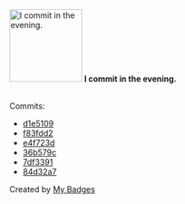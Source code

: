 <img src="https://my-badges.github.io/my-badges/evening-commits.png" alt="I commit in the evening." title="I commit in the evening." width="128">
<strong>I commit in the evening.</strong>
<br><br>

Commits:

- <a href="https://github.com/ksysoev/wasabi/commit/d1e5109c6e8e82d1ea3c7295511e756ef1666157">d1e5109</a>
- <a href="https://github.com/ksysoev/wasabi/commit/f83fdd2a392217fc8200329295ad8511d935d2e5">f83fdd2</a>
- <a href="https://github.com/ksysoev/wasabi/commit/e4f723dcee63a8fff431b3d5a2c0f430cb967acb">e4f723d</a>
- <a href="https://github.com/ksysoev/wasabi/commit/36b579c21ab63a17952efddfbfff18b2df764798">36b579c</a>
- <a href="https://github.com/ksysoev/wasabi/commit/7df339143d4f955d597f2660561a392b5e648fa9">7df3391</a>
- <a href="https://github.com/ksysoev/wasabi/commit/84d32a7c20c92fa1f47ab29ac7869efb9bdb2578">84d32a7</a>


Created by <a href="https://github.com/my-badges/my-badges">My Badges</a>